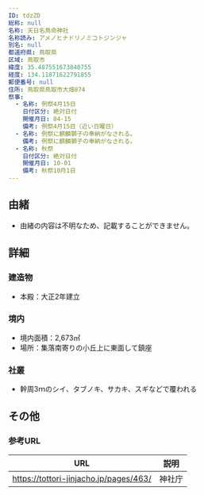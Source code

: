 ```yaml
---
ID: tdzZD
総称: null
名称: 天日名鳥命神社
名称読み: アメノヒナドリノミコトジンジャ
別名: null
都道府県: 鳥取県
区域: 鳥取市
緯度: 35.487551673840755
経度: 134.11871622791855
郵便番号: null
住所: 鳥取県鳥取市大畑874
祭事:
  - 名称: 例祭4月15日
    日付区分: 絶対日付
    開催月日: 04-15
    備考: 例祭4月15日（近い日曜日）
  - 名称: 例祭に麒麟獅子の奉納がなされる。
    備考: 例祭に麒麟獅子の奉納がなされる。
  - 名称: 秋祭
    日付区分: 絶対日付
    開催月日: 10-01
    備考: 秋祭10月1日
---
```


## 由緒

- 由緒の内容は不明なため、記載することができません。

## 詳細

### 建造物

- 本殿：大正2年建立

### 境内

- 境内面積：2,673㎡
- 場所：集落南寄りの小丘上に東面して鎮座

### 社叢

- 幹周3ｍのシイ、タブノキ、サカキ、スギなどで覆われる

## その他

### 参考URL

| URL                                    | 説明   |
| -------------------------------------- | ------ |
| https://tottori-jinjacho.jp/pages/463/ | 神社庁 |
